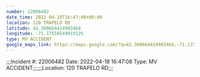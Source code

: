 ```yaml
---
number: 22006482
date_time: 2022-04-18T16:47:08+00:00
location: 120 TRAPELO RD
latitude: 42.380664414903464
longitude: -71.17559549919125
type: MV ACCIDENT
google_maps_link: https://maps.google.com/?q=42.380664414903464,-71.17559549919125
---
```


;;;Incident #: 22006482   Date: 2022-04-18 16:47:08   Type: MV ACCIDENT;;;;;;Location: 120 TRAPELO RD;;;
